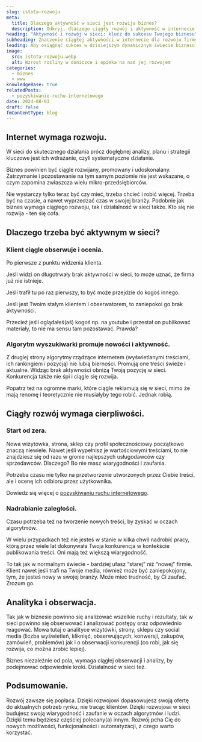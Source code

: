 ```yaml
---
slug: istota-rozwoju
meta:
  title: Dlaczego aktywność w sieci jest rozwija biznes?
  description: Odkryj, dlaczego ciągły rozwój i aktywność w internecie są niezbędne dla sukcesu Twojego biznesu. Działaj i się rozwijaj.
heading: "Aktywność i rozwój w sieci: klucz do sukcesu Twojego biznesu"
subheading: Znaczenie ciągłej aktywności w internecie dla rozwoju firmy
leading: Aby osiągnąć sukces w dzisiejszym dynamicznym świecie biznesu, nie wystarczy utworzyć wizytówkę, stronę, sklep internetowy czy profil w mediach społecznościowych. Kluczowe jest systematyczne działanie i ciągły rozwój, które pozwalają na utrzymanie konkurencyjności i budowanie zaufania w oczach klientów oraz algorytmów wyszukiwarek.
image:
  src: istota-rozwoju.webp
  alt: Wzrost rośliny w doniczce i opieka na nad jej rozwojem
categories:
  - biznes
  - www
knowledgeBase: true
relatedPosts:
  - pozyskiwanie-ruchu-internetowego
date: 2024-08-03
draft: false
fmContentType: blog
---
```


## Internet wymaga rozwoju.

W sieci do skutecznego działania prócz dogłębnej analizy, planu i strategii kluczowe jest ich wdrażanie, czyli systematyczne działanie.

Biznes powinien być ciągle rozwijany, promowany i udoskonalany. Zatrzymanie i pozostawanie na tym samym poziomie nie jest wskazane, o czym zapomina zwłaszcza wielu mikro-przedsiębiorców.

Nie wystarczy tylko teraz być czy mieć, trzeba chcieć i robić więcej. Trzeba być na czasie, a nawet wyprzedzać czas w swojej branży. Podobnie jak biznes wymaga ciągłego rozwoju, tak i działalność w sieci także. Kto się nie rozwija - ten się cofa.

## Dlaczego trzeba być aktywnym w sieci?

### Klient ciągle obserwuje i ocenia.

Po pierwsze z punktu widzenia klienta.

Jeśli widzi on długotrwały brak aktywności w sieci, to może uznać, że firma już nie istnieje.

Jeśli trafił tu po raz pierwszy, to być może przejdzie do kogoś innego.

Jeśli jest Twoim stałym klientem i obserwatorem, to zaniepokoi go brak aktywności.

Przecież jeśli oglądałeś(aś) kogoś np. na youtube i przestał on publikować materiały, to nie ma sensu tam pozostawać. Prawda?

### Algorytm wyszukiwarki promuje nowości i aktywność.

Z drugiej strony algorytmy rządzące internetem (wyświetlanymi treściami, ich rankingiem i pozycją) nie lubią bierności. Promują one treści świeże i aktualne. Widząc brak aktywności obniżą Twoją pozycję w sieci. Konkurencja także nie śpi i ciągle się rozwija.

Popatrz też na ogromne marki, które ciągle reklamują się w sieci, mimo że mają renomę i teoretycznie nie musiałyby tego robić. Jednak robią.

## Ciągły rozwój wymaga cierpliwości.

### Start od zera.

Nowa wizytówka, strona, sklep czy profil społecznościowy początkowo znaczą niewiele. Nawet jeśli wypełnisz je wartościowymi treściami, to nie znajdziesz się od razu w gronie najlepszych usługodawców czy sprzedawców. Dlaczego? Bo nie masz wiarygodności i zaufania.

Potrzeba czasu nie tylko na przetworzenie utworzonych przez Ciebie treści, ale i ocenę ich odbioru przez użytkownika.

Dowiedz się więcej o [pozyskiwaniu ruchu internetowego](/blog/pozyskiwanie-ruchu-internetowego/).

### Nadrabianie zaległości.

Czasu potrzeba też na tworzenie nowych treści, by zyskać w oczach algorytmów.

W wielu przypadkach też nie jesteś w stanie w kilka chwil nadrobić pracy, którą przez wiele lat dokonywała Twoja konkurencja w kontekście publikowania treści. Oni mają też większą wiarygodność.

To tak jak w normalnym świecie - bardziej ufasz “starej” niż “nowej” firmie. Klient nawet jeśli trafi na Twoje media, również może być zaniepokojony, tym, że jesteś nowy w swojej branży. Może mieć trudność, by Ci zaufać. Zrozum go.

## Analityka i obserwacja.

Tak jak w biznesie powinno się analizować wszelkie ruchy i rezultaty, tak w sieci powinno się obserwować i analizować postępy oraz odpowiednio reagować. Mowa tutaj o analityce wizytówki, strony, sklepu czy social media (liczba wyświetleń, kliknięć, obserwujących, konwersji, zakupów, zamówień, problemów) jak i o obserwacji konkurencji (co robi, jak się rozwija, co można zrobić lepiej).

Biznes niezależnie od pola, wymaga ciągłej obserwacji i analizy, by podejmować odpowiednie kroki. Działalność w sieci też.

## Podsumowanie.

Rozwój zawsze się popłaca. Dzięki rozwojowi dopasowujesz swoją ofertę do aktualnych potrzeb rynku, nie tracąc klientów. Dzięki rozwojowi w sieci budujesz swoją wiarygodność i zaufanie w oczach algorytmów i ludzi. Dzięki temu będziesz częściej polecany(a) innym. Rozwój pcha Cię do nowych możliwości, funkcjonalności i automatyzacji, z czego warto korzystać.
